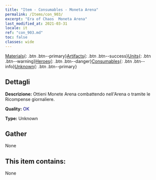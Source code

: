 ```yaml
---
title: "Item - Consumables - Moneta Arena"
permalink: /Items/con_903/
excerpt: "Era of Chaos  Moneta Arena"
last_modified_at: 2021-03-31
locale: it
ref: "con_903.md"
toc: false
classes: wide
---
```

 [Materials](/it/Items/){: .btn .btn--primary}[Artifacts](/it/Items/Artifacts/){: .btn .btn--success}[Units](/it/Items/Units/){: .btn .btn--warning}[Heroes](/it/Items/Heroes/){: .btn .btn--danger}[Consumables](/it/Items/Consumables/){: .btn .btn--info}[Unknown](/it/Items/Unknown/){: .btn .btn--primary}

## Dettagli
 **Descrizione:** Ottieni Monete Arena combattendo nell'Arena o tramite le Ricompense giornaliere.

 **Quality:** <span style="color: #000080">OK</span>

 **Type:** Unknown

## Gather

  None

## This item contains:

  None

